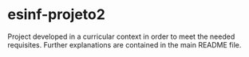 # esinf-projeto2
Project developed in a curricular context in order to meet the needed requisites. Further explanations are contained in the main README file.
